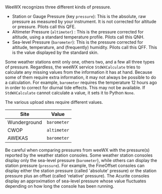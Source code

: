 WeeWX recognizes three different kinds of pressure.

* Station or Gauge Pressure (key `pressure`): This is the absolute, raw pressure as measured by your instrument. It is not corrected for altitude or pressure. Pilots call this QFE.
* Altimeter Pressure (`altimeter`) : This is the pressure corrected for altitude, using a standard temperature profile. Pilots call this QNH.
* Sea-level Pressure (`barometer`): This is the pressure corrected for altitude, temperature, and (frequently) humidity. Pilots call this QFF. This is the value displayed by the standard skin.

Some weather stations emit only one, others two, and a few all three types of pressure. Regardless, the weeWX service `StdWXCalculate` tries to calculate any missing values from the information it has at hand. Because some of them require extra information, it may not always be possible to do a calculation. For example, `barometer` requires the temperature 12 hours ago in order to correct for diurnal tide effects. This may not be available. If `StdWXCalculate` cannot calculate a value, it sets it to Python `None`.

The various upload sites require different values.

| Site         | Value       |
|--------------|-------------|
| Wunderground | `barometer` |
| CWOP         | `altimeter` |
| AWEKAS       | `barometer` |

Be careful when comparing pressures from weeWX with the pressure(s) reported by the weather station consoles.  Some weather station consoles display only the sea-level pressure (`barometer`), while others can display the station pressure (`pressure`).  For example, the FineOffset consoles can display either the station pressure (called 'absolute' pressure) or the station pressure plus an offset (called 'relative' pressure).  The Acurite consoles display an approximation of sea-level pressure whose value fluctuates depending on how long the console has been running.
